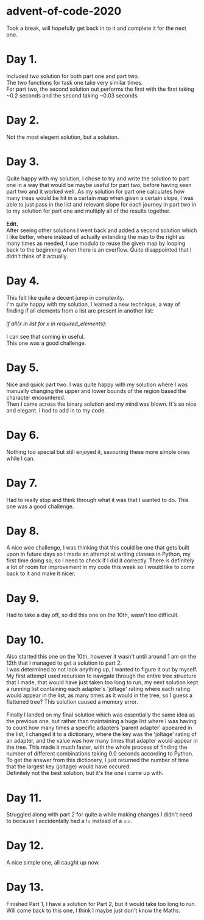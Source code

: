 # advent-of-code-2020

Took a break, will hopefully get back in to it and complete it for the next one.

<h1><b>Day 1.</b></h1>
Included two solution for both part one and part two.<br>
The two functions for task one take very similar times.<br>
For part two, the second solution out performs the first with the first taking ~0.2 seconds and the second taking ~0.03 seconds.

<h1><b>Day 2.</b></h1>
Not the most elegent solution, but a solution.<br>

<h1><b>Day 3.</b></h1>
Quite happy with my solution, I chose to try and write the solution to part one in a way that would be maybe useful for part two, before having seen part two and it worked well. As my solution for part one calculates how many trees would be hit in a certain map when given a certain slope, I was able to just pass in the list and relevant slope for each journey in part two in to my solution for part one and multiply all of the results together. <br>
<br>
<b>Edit.</b><br>After seeing other solutions I went back and added a second solution which I like better, where instead of actually extending the map to the right as                   many times as needed, I use modulo to reuse the given map by looping back to the beginning when there is an overflow. Quite disappointed that I didn't think of it actually.<br>

<h1><b>Day 4.</b></h1>
This felt like quite a decent jump in complexity.<br>
I'm quite happy with my solution, I learned a new technique, a way of finding if all elements from a list are present in another list:<br>
<br><i>if all(x in list for x in required_elements):</i><br><br>
I can see that coming in useful.<br>
This one was a good challenge.

<h1><b>Day 5.</b></h1>
Nice and quick part two.
I was quite happy with my solution where I was manually changing the upper and lower bounds of the region based the character encountered.<br>
Then I came across the binary solution and my mind was blown. It's so nice and elegant. I had to add in to my code.<br>

<h1><b>Day 6.</b></h1>
Nothing too special but still enjoyed it, savouring these more simple ones while I can.<br>


<h1><b>Day 7.</b></h1>
Had to really stop and think through what it was that I wanted to do. This one was a good challenge.<br>

<h1><b>Day 8.</b></h1>
A nice wee challenge, I was thinking that this could be one that gets built upon in future days so I made an attempt at writing classes in Python, my first time doing so, so I need to check if I did it correctly. There is definitely a lot of room for improvement in my code this week so I would like to come back to it and make it nicer.<br>

<h1><b>Day 9.</b></h1>
Had to take a day off, so did this one on the 10th, wasn't too difficult.<br>

<h1><b>Day 10.</b></h1>
Also started this one on the 10th, however it wasn't until around 1 am on the 12th that I managed to get a solution to part 2.<br>
I was determined to not look anything up, I wanted to figure it out by myself. My first attempt used recursion to navigate through the entire tree structure that I made, that would have just taken too long to run, my next solution kept a running list containing each adapter's 'joltage' rating where each rating would appear in the list, as many times as it would in the tree, so I guess a flattened tree? This solution caused a memory error.<br><br>
Finally I landed on my final solution which was essentially the same idea as the previous one, but rather than maintaining a huge list  where I was having to count how many times a specific adapters 'parent adapter' appeared in the list, I changed it to a dictionary, where the key was the 'joltage' rating of an adapter, and the value was how many times that adapter would appear in the tree. This made it much faster, with the whole process of finding the number of different combinations taking 0.0 seconds according to Python. To get the answer from this dictionary, I just returned the number of time that the largest key (joltage) would have occured.<br>
Definitely not the best solution, but it's the one I came up with.<br>

<h1><b>Day 11.</b></h1>
Struggled along with part 2 for quite a while making changes I didn't need to because I accidentally had a != instead of a ==.<br>

<h1><b>Day 12.</b></h1>
A nice simple one, all caught up now.<br>

<h1><b>Day 13.</b></h1>
Finished Part 1, I have a solution for Part 2, but it would take too long to run. Will come back to this one, I think I maybe just don't know the Maths. <br>
